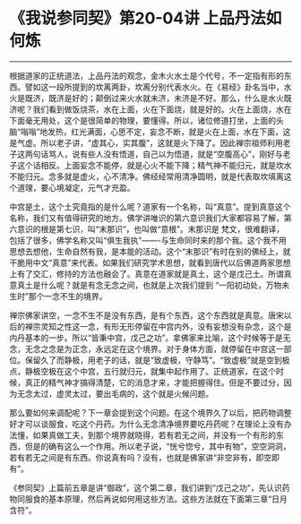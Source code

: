 # 《我说参同契》第20-04讲 上品丹法如何炼

------

根据道家的正统道法，上品丹法的观念，金木火水土是个代号，不一定指有形的东西。譬如这一段所提到的坎离两卦，坎离分别代表水火。在《易经》卦名当中，水火是既济，既济是好的；颠倒过来火水就未济，未济是不好。那么，什么是水火既济呢？我们看到做饭烧茶，水在上面，火在下面烧，就是好的。火在上面烧，水在下面毫无用处，这个是很简单的物理，要懂得。所以，诸位修道打坐，上面的头脑“嗡嗡”地发热，红光满面，心思不定，妄念不断，就是火在上面，水在下面，这是气虚。所以老子讲，“虚其心，实其腹”，这就是火下降了。因此禅宗祖师利用老子这两句话骂人，说有些人没有悟道，自己以为悟道，就是“空腹高心”，刚好与老子这个话相反。上面妄念不能停，就是心火不能下降；精气神不能归元，就是坎水不能归元。念多就是虚火，心不清净。佛经经常用清净圆明，就是代表取坎填离这个道理，要心境凝定，元气才充盈。

中宫是土，这个土究竟指的是什么呢？道家有一个名称，叫“真意”。提到真意这个名称，我们又有值得研究的地方。佛学讲唯识的第六意识我们大家都容易了解，第六意识的根是第七识，叫“末那识”，也叫做“意根”。末那识是 梵文，很难翻译，包括了很多，佛学名称又叫“俱生我执”——-与生命同时来的那个我。这个我不用思想去想他，生命自然有我，是本能的活动。这个“末那识”有时在别的佛经上，就干脆用中文“真意”来代表。如果我们研究学术思想，就看到唐代以后佛道两家思想上有了交汇，修持的方法也融会了。真意在道家就是真土，这个是戊己土。所谓真意真土是什么呢？就是有念无念之间，也就是上次我们提到 “一阳初动处，万物未生时”那个一念不生的境界。

禅宗佛家讲空，一念不生不是没有东西，是有个东西，这个东西就是真意。唐宋以后的禅宗灵知之性这一念，有形无形停留在中宫内外，没有妄想没有杂念，这个是内丹基本的一步。所以“皆秉中宫，戊己之功”。拿佛家来比喻，这个时候等于是无念，无念之念是为正念，永远定在这个境界。对于身体方面，就停留在中宫这一部位。保留久了而静极，用老子的话，就是“致虚极，守静笃”。“致虚极”就是空到极点，静极空极在这个中宫，五行就归元，就集中起作用了。正统道家，在这个时候，真正的精气神才搞得清楚，它的消息才来，才能把握得住。但是不要过分，因为无念太过，虚灵太过，要出毛病的，这个就是火候问题。

那么要如何来调配呢？下一章会提到这个问题。在这个境界久了以后，把药物调整好才可以谈服食，吃这个丹药。为什么无念清净境界要吃丹药呢？在理论上没有办法懂，如果真做工夫，到那个境界就晓得，若有若无之间，并没有一个有形的东西，但是的确有这么一个作用。所以老子说，“恍兮惚兮，其中有物”，空空洞洞，若有若无之间是有东西。你说真有吗？没有，也就是佛家讲“非空非有，即空即有”。

《参同契》上篇前五章是讲“御政”，这个第二章，我们讲到“戊己之功”，先认识药物同服食的基本原理，然后再说如何用这些方法。这些方法就在下面第三章“日月含符”。